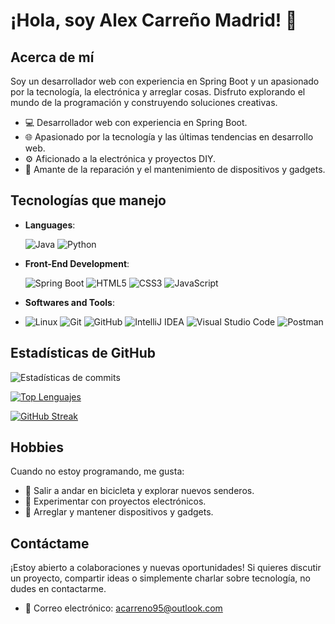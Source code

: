 # ¡Hola, soy Alex Carreño Madrid! 👋


## Acerca de mí
Soy un desarrollador web con experiencia en Spring Boot y un apasionado por la tecnología, la electrónica y arreglar cosas. Disfruto explorando el mundo de la programación y construyendo soluciones creativas.

- 💻 Desarrollador web con experiencia en Spring Boot.
- 🌐 Apasionado por la tecnología y las últimas tendencias en desarrollo web.
- ⚙️ Aficionado a la electrónica y proyectos DIY.
- 🔧 Amante de la reparación y el mantenimiento de dispositivos y gadgets.


## Tecnologías que manejo
<p align="center">

- **Languages**:
  
    ![Java](https://img.shields.io/badge/Java-007396?style=for-the-badge&logo=java&logoColor=white)
    ![Python](https://img.shields.io/badge/Python%20-%2314354C.svg?style=for-the-badge&logo=python&logoColor=white)

    
- **Front-End Development**:
  
   ![Spring Boot](https://img.shields.io/badge/Spring%20Boot-6DB33F.svg?style=for-the-badge&logo=spring-boot&logoColor=white)
   ![HTML5](https://img.shields.io/badge/HTML5%20-%23E34F26.svg?style=for-the-badge&logo=html5&logoColor=white)
   ![CSS3](https://img.shields.io/badge/CSS%20-%231572B6.svg?style=for-the-badge&logo=css3&logoColor=white)
   ![JavaScript](https://img.shields.io/badge/JavaScript%20-%23F7DF1E.svg?style=for-the-badge&logo=javascript&logoColor=black)


- **Softwares and Tools**:
- 
    ![Linux](https://img.shields.io/badge/Linux-FCC624?style=for-the-badge&logo=linux&logoColor=black) 
    ![Git](https://img.shields.io/badge/git-%23F05033.svg?style=for-the-badge&logo=git&logoColor=white)
    ![GitHub](https://img.shields.io/badge/github-%23121011.svg?style=for-the-badge&logo=github&logoColor=white)
    ![IntelliJ IDEA](https://img.shields.io/badge/IntelliJ%20IDEA-000000.svg?style=for-the-badge&logo=intellij-idea&logoColor=white)
    ![Visual Studio Code](https://img.shields.io/badge/Visual%20Studio%20Code-0078d7.svg?style=for-the-badge&logo=visual-studio-code&logoColor=white)
    ![Postman](https://img.shields.io/badge/Postman-FF6C37.svg?style=for-the-badge&logo=postman&logoColor=white)
  
</p>


## Estadísticas de GitHub

![Estadísticas de commits](https://github-readme-stats.vercel.app/api?username=x9laaa&show_icons=true&theme=holi&include_all_commits=true)

[![Top Lenguajes](https://github-readme-stats.vercel.app/api/top-langs/?username=x9laaa&layout=compact&theme=holi)](https://github.com/x9laaa)

[![GitHub Streak](https://streak-stats.demolab.com?user=x9laaa&theme=holi-theme&locale=es&date_format=j%20M%5B%20Y%5D)](https://git.io/streak-stats)


## Hobbies
Cuando no estoy programando, me gusta:

- 🚴 Salir a andar en bicicleta y explorar nuevos senderos.
- 🧪 Experimentar con proyectos electrónicos.
- 🔧 Arreglar y mantener dispositivos y gadgets.

## Contáctame
¡Estoy abierto a colaboraciones y nuevas oportunidades! Si quieres discutir un proyecto, compartir ideas o simplemente charlar sobre tecnología, no dudes en contactarme.

- 📧 Correo electrónico: acarreno95@outlook.com
